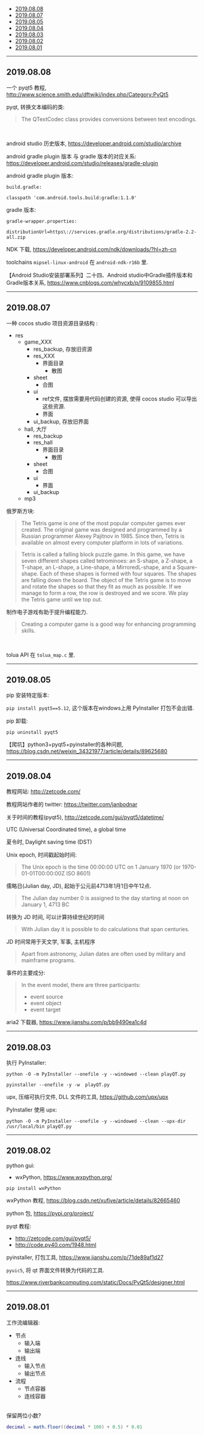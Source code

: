 
- [2019.08.08](#20190808)
- [2019.08.07](#20190807)
- [2019.08.05](#20190805)
- [2019.08.04](#20190804)
- [2019.08.03](#20190803)
- [2019.08.02](#20190802)
- [2019.08.01](#20190801)

---

## 2019.08.08

一个 pyqt5 教程, http://www.science.smith.edu/dftwiki/index.php/Category:PyQt5

pyqt, 转换文本编码的类:

> The QTextCodec class provides conversions between text encodings.

<br>

android studio 历史版本, https://developer.android.com/studio/archive

android gradle plugin 版本 与 gradle 版本的对应关系: https://developer.android.com/studio/releases/gradle-plugin


android gradle plugin 版本:

```
build.gradle:

classpath 'com.android.tools.build:gradle:1.1.0'
```

gradle 版本:

```
gradle-wrapper.properties:

distributionUrl=https\://services.gradle.org/distributions/gradle-2.2-all.zip
```

NDK 下载, https://developer.android.com/ndk/downloads/?hl=zh-cn

toolchains `mipsel-linux-android` 在 `android-ndk-r16b` 里.


【Android Studio安装部署系列】二十四、Android studio中Gradle插件版本和Gradle版本关系, https://www.cnblogs.com/whycxb/p/9109855.html



---

## 2019.08.07

一种 cocos studio 项目资源目录结构 :

- res
  - game_XXX
    - res_backup, 存放旧资源
    - res_XXX
      - 界面目录
        - 散图
    - sheet
      - 合图
    - ui
      - ref文件, 摆放需要用代码创建的资源, 使得 cocos studio 可以导出这些资源.
      - 界面
    - ui_backup, 存放旧界面
  - hall, 大厅
    - res_backup
    - res_hall
      - 界面目录
        - 散图
    - sheet
      - 合图
    - ui
      - 界面
    - ui_backup
  - mp3


俄罗斯方块:

> The Tetris game is one of the most popular computer games ever created. The original game was designed and programmed by a Russian programmer Alexey Pajitnov in 1985. Since then, Tetris is available on almost every computer platform in lots of variations.

> Tetris is called a falling block puzzle game. In this game, we have seven different shapes called tetrominoes: an S-shape, a Z-shape, a T-shape, an L-shape, a Line-shape, a MirroredL-shape, and a Square-shape. Each of these shapes is formed with four squares. The shapes are falling down the board. The object of the Tetris game is to move and rotate the shapes so that they fit as much as possible. If we manage to form a row, the row is destroyed and we score. We play the Tetris game until we top out.

制作电子游戏有助于提升编程能力.

> Creating a computer game is a good way for enhancing programming skills.

<br>

tolua API 在 `tolua_map.c` 里.



---

## 2019.08.05

pip 安装特定版本:

`pip install pyqt5==5.12`, 这个版本在windows上用 PyInstaller 打包不会出错.

pip 卸载:

`pip uninstall pyqt5`


【爬坑】python3+pyqt5+pyinstaller的各种问题, https://blog.csdn.net/weixin_34321977/article/details/89625680



---

## 2019.08.04

教程网站: http://zetcode.com/

教程网站作者的 twitter: https://twitter.com/janbodnar

关于时间的教程(pyqt5), http://zetcode.com/gui/pyqt5/datetime/

UTC (Universal Coordinated time), a global time

夏令时, Daylight saving time (DST)

Unix epoch, 时间戳起始时间:

> The Unix epoch is the time 00:00:00 UTC on 1 January 1970 (or 1970- 01-01T00:00:00Z ISO 8601)

儒略日(Julian day, JD), 起始于公元前4713年1月1日中午12点.

> The Julian day number 0 is assigned to the day starting at noon on January 1, 4713 BC

转换为 JD 时间, 可以计算持续世纪的时间

> With Julian day it is possible to do calculations that span centuries.

JD 时间常用于天文学, 军事, 主机程序

> Apart from astronomy, Julian dates are often used by military and mainframe programs.

事件的主要成分:

> In the event model, there are three participants:
> - event source
> - event object
> - event target


aria2 下载器, https://www.jianshu.com/p/bb9490ea1c4d


---

## 2019.08.03

执行 PyInstaller:

`python -O -m PyInstaller --onefile -y --windowed --clean playQT.py`

`pyinstaller --onefile -y -w  playQT.py`


upx, 压缩可执行文件, DLL 文件的工具, https://github.com/upx/upx

PyInstaller 使用 upx:

`python -O -m PyInstaller --onefile -y --windowed --clean --upx-dir /usr/local/bin playQT.py`



---

## 2019.08.02

python gui:

- wxPython, https://www.wxpython.org/

`pip install wxPython`

wxPython 教程, https://blog.csdn.net/xufive/article/details/82665460

python 包, https://pypi.org/project/

pyqt 教程:

- http://zetcode.com/gui/pyqt5/
- http://code.py40.com/1948.html


pyinstaller, 打包工具, https://www.jianshu.com/p/71de89af1d27

`pyuic5`, 将 qt 界面文件转换为代码的工具.

https://www.riverbankcomputing.com/static/Docs/PyQt5/designer.html


---

## 2019.08.01

工作流编辑器:

- 节点
  - 输入端
  - 输出端
- 连线
  - 输入节点
  - 输出节点
- 流程
  - 节点容器
  - 连线容器

<br>
保留两位小数?

```lua
decimal = math.floor((decimal * 100) + 0.5) * 0.01
```

